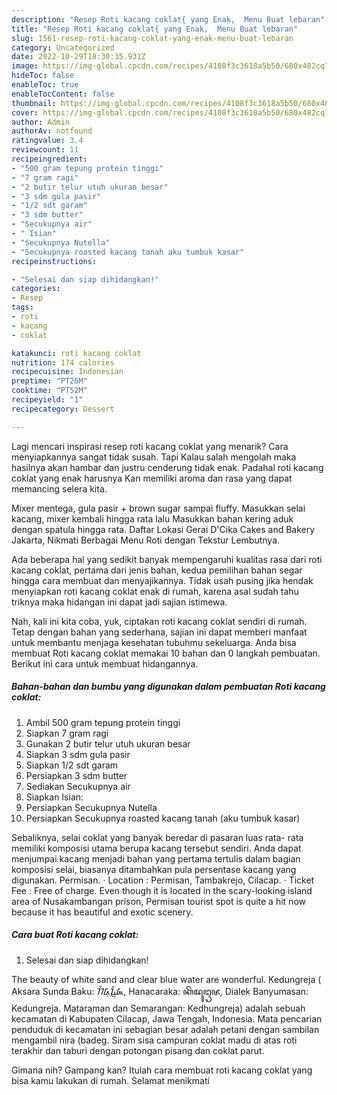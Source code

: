 ```yaml
---
description: "Resep Roti kacang coklat{ yang Enak,  Menu Buat lebaran"
title: "Resep Roti kacang coklat{ yang Enak,  Menu Buat lebaran"
slug: 1561-resep-roti-kacang-coklat-yang-enak-menu-buat-lebaran
category: Uncategorized
date: 2022-10-29T18:30:35.931Z
image: https://img-global.cpcdn.com/recipes/4108f3c3618a5b50/680x482cq70/roti-kacang-coklat-foto-resep-utama.jpg
hideToc: false
enableToc: true
enableTocContent: false
thumbnail: https://img-global.cpcdn.com/recipes/4108f3c3618a5b50/680x482cq70/roti-kacang-coklat-foto-resep-utama.jpg
cover: https://img-global.cpcdn.com/recipes/4108f3c3618a5b50/680x482cq70/roti-kacang-coklat-foto-resep-utama.jpg
author: Admin
authorAv: notfound
ratingvalue: 3.4
reviewcount: 11
recipeingredient:
- "500 gram tepung protein tinggi"
- "7 gram ragi"
- "2 butir telur utuh ukuran besar"
- "3 sdm gula pasir"
- "1/2 sdt garam"
- "3 sdm butter"
- "Secukupnya air"
- " Isian"
- "Secukupnya Nutella"
- "Secukupnya roasted kacang tanah aku tumbuk kasar"
recipeinstructions:

- "Selesai dan siap dihidangkan!"
categories:
- Resep
tags:
- roti
- kacang
- coklat

katakunci: roti kacang coklat 
nutrition: 174 calories
recipecuisine: Indonesian
preptime: "PT26M"
cooktime: "PT52M"
recipeyield: "1"
recipecategory: Dessert

---
```



Lagi mencari inspirasi resep roti kacang coklat yang menarik? Cara menyiapkannya sangat tidak susah. Tapi Kalau salah mengolah maka hasilnya akan hambar dan justru cenderung tidak enak. Padahal roti kacang coklat yang enak harusnya Kan memiliki aroma dan rasa yang dapat memancing selera kita.


Mixer mentega, gula pasir + brown sugar sampai fluffy. Masukkan selai kacang, mixer kembali hingga rata lalu Masukkan bahan kering aduk dengan spatula hingga rata. Daftar Lokasi Gerai D&#39;Cika Cakes and Bakery Jakarta, Nikmati Berbagai Menu Roti dengan Tekstur Lembutnya.

Ada beberapa hal yang sedikit banyak mempengaruhi kualitas rasa dari roti kacang coklat, pertama dari jenis bahan, kedua pemilihan bahan segar hingga cara membuat dan menyajikannya. Tidak usah pusing jika hendak menyiapkan roti kacang coklat enak di rumah, karena asal sudah tahu triknya maka hidangan ini dapat jadi sajian istimewa.


Nah, kali ini kita coba, yuk, ciptakan roti kacang coklat sendiri di rumah. Tetap dengan bahan yang sederhana, sajian ini dapat memberi manfaat untuk membantu menjaga kesehatan tubuhmu sekeluarga. Anda bisa membuat Roti kacang coklat memakai 10 bahan dan 0 langkah pembuatan. Berikut ini cara untuk membuat hidangannya.

<!--inarticleads1-->

##### Bahan-bahan dan bumbu yang digunakan dalam pembuatan Roti kacang coklat:

1. Ambil 500 gram tepung protein tinggi
1. Siapkan 7 gram ragi
1. Gunakan 2 butir telur utuh ukuran besar
1. Siapkan 3 sdm gula pasir
1. Siapkan 1/2 sdt garam
1. Persiapkan 3 sdm butter
1. Sediakan Secukupnya air
1. Siapkan  Isian:
1. Persiapkan Secukupnya Nutella
1. Persiapkan Secukupnya roasted kacang tanah (aku tumbuk kasar)


Sebaliknya, selai coklat yang banyak beredar di pasaran luas rata- rata memiliki komposisi utama berupa kacang tersebut sendiri. Anda dapat menjumpai kacang menjadi bahan yang pertama tertulis dalam bagian komposisi selai, biasanya ditambahkan pula persentase kacang yang digunakan. Permisan. · Location : Permisan, Tambakrejo, Cilacap. · Ticket Fee : Free of charge. Even though it is located in the scary-looking island area of Nusakambangan prison, Permisan tourist spot is quite a hit now because it has beautiful and exotic scenery. 

<!--inarticleads2-->

##### Cara buat Roti kacang coklat:


1. Selesai dan siap dihidangkan!

The beauty of white sand and clear blue water are wonderful. Kedungreja ( Aksara Sunda Baku: ᮊᮨᮓᮥᮍᮢᮨᮏ, Hanacaraka: ꦏꦼꦢꦸꦔꦽꦗ, Dialek Banyumasan: Kedungreja. Mataraman dan Semarangan: Kedhungreja) adalah sebuah kecamatan di Kabupaten Cilacap, Jawa Tengah, Indonesia. Mata pencarian penduduk di kecamatan ini sebagian besar adalah petani dengan sambilan mengambil nira (badeg. Siram sisa campuran coklat madu di atas roti terakhir dan taburi dengan potongan pisang dan coklat parut. 

Gimana nih? Gampang kan? Itulah cara membuat roti kacang coklat yang bisa kamu lakukan di rumah. Selamat menikmati
